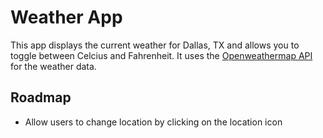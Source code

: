 # Weather App

This app displays the current weather for Dallas, TX and allows you to toggle between Celcius and Fahrenheit. It uses the [Openweathermap API](https://openweathermap.org) for the weather data.

## Roadmap
* Allow users to change location by clicking on the location icon

